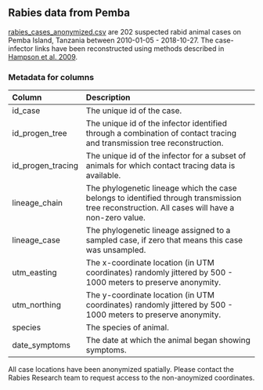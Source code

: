 
<!-- readme.md is generated from README.Rmd. Please edit that file -->

## Rabies data from Pemba

[rabies\_cases\_anonymized.csv](src/assets/data/rabies_cases_anonymized.csv)
are 202 suspected rabid animal cases on Pemba Island, Tanzania between
2010-01-05 - 2018-10-27. The case-infector links have been reconstructed
using methods described in [Hampson et
al. 2009](https://journals.plos.org/plosbiology/article?id=10.1371/journal.pbio.1000053).

### Metadata for columns

| Column              | Description                                                                                                                                   |
|:--------------------|:----------------------------------------------------------------------------------------------------------------------------------------------|
| id\_case            | The unique id of the case.                                                                                                                    |
| id\_progen\_tree    | The unique id of the infector identified through a combination of contact tracing and transmission tree reconstruction.                       |
| id\_progen\_tracing | The unique id of the infector for a subset of animals for which contact tracing data is available.                                            |
| lineage\_chain      | The phylogenetic lineage which the case belongs to identified through transmission tree reconstruction. All cases will have a non-zero value. |
| lineage\_case       | The phylogenetic lineage assigned to a sampled case, if zero that means this case was unsampled.                                              |
| utm\_easting        | The x-coordinate location (in UTM coordinates) randomly jittered by 500 - 1000 meters to preserve anonymity.                                  |
| utm\_northing       | The y-coordinate location (in UTM coordinates) randomly jittered by 500 - 1000 meters to preserve anonymity.                                  |
| species             | The species of animal.                                                                                                                        |
| date\_symptoms      | The date at which the animal began showing symptoms.                                                                                          |

All case locations have been anonymized spatially. Please contact the
Rabies Research team to request access to the non-anoymized coordinates.
